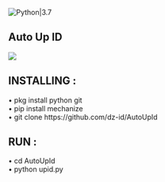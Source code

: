 ![Python|3.7](https://img.shields.io/badge/Python-3.7-blue.svg)
<h2>Auto Up ID</h2><div>
<img src="https://github.com/dz-id/AutoUpId/tree/master/raw/Screenshot_2019-11-21-18-30-28-570_com.termux.jpg"/></div>
<h2>INSTALLING : </h2>
• pkg install python git<br>
• pip install mechanize<br>
• git clone https://github.com/dz-id/AutoUpId
<h2>RUN : </h2>
• cd AutoUpId<br>
• python upid.py
